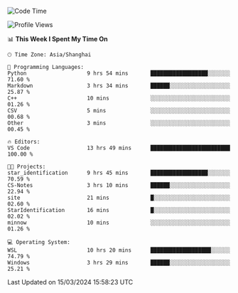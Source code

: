 <!--START_SECTION:waka-->
![Code Time](http://img.shields.io/badge/Code%20Time-1%2C544%20hrs%209%20mins-blue)

![Profile Views](http://img.shields.io/badge/Profile%20Views-0-blue)

📊 **This Week I Spent My Time On** 

```text
🕑︎ Time Zone: Asia/Shanghai

💬 Programming Languages: 
Python                   9 hrs 54 mins       ██████████████████░░░░░░░   71.60 % 
Markdown                 3 hrs 34 mins       ██████░░░░░░░░░░░░░░░░░░░   25.87 % 
C++                      10 mins             ░░░░░░░░░░░░░░░░░░░░░░░░░   01.26 % 
CSV                      5 mins              ░░░░░░░░░░░░░░░░░░░░░░░░░   00.68 % 
Other                    3 mins              ░░░░░░░░░░░░░░░░░░░░░░░░░   00.45 % 

🔥 Editors: 
VS Code                  13 hrs 49 mins      █████████████████████████   100.00 % 

🐱‍💻 Projects: 
star_identification      9 hrs 45 mins       ██████████████████░░░░░░░   70.59 % 
CS-Notes                 3 hrs 10 mins       ██████░░░░░░░░░░░░░░░░░░░   22.94 % 
site                     21 mins             █░░░░░░░░░░░░░░░░░░░░░░░░   02.60 % 
StarIdentification       16 mins             █░░░░░░░░░░░░░░░░░░░░░░░░   02.02 % 
minnow                   10 mins             ░░░░░░░░░░░░░░░░░░░░░░░░░   01.26 % 

💻 Operating System: 
WSL                      10 hrs 20 mins      ███████████████████░░░░░░   74.79 % 
Windows                  3 hrs 29 mins       ██████░░░░░░░░░░░░░░░░░░░   25.21 % 
```


 Last Updated on 15/03/2024 15:58:23 UTC
<!--END_SECTION:waka-->